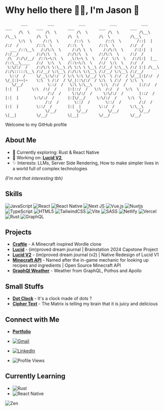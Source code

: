 # Why hello there 👋🏻, I'm Jason 🌿

```
       ___         ___           ___           ___           ___                    ___           ___           ___           ___           ___ 
      /\  \       /\  \         /\  \         /\  \         /\__\                  /\__\         /\  \         /\  \         /\  \         /\__\
      \:\  \     /::\  \       /::\  \       /::\  \       /::|  |                /:/  /        /::\  \       /::\  \       /::\  \       /:/  /
  ___ /::\__\   /:/\:\  \     /:/\ \  \     /:/\:\  \     /:|:|  |               /:/__/        /:/\:\  \     /:/\:\  \     /:/\:\  \     /:/  / 
 /\  /:/\/__/  /::\~\:\  \   _\:\~\ \  \   /:/  \:\  \   /:/|:|  |__            /::\__\____   /:/  \:\  \   /::\~\:\  \   /:/  \:\  \   /:/  /  
 \:\/:/  /    /:/\:\ \:\__\ /\ \:\ \ \__\ /:/__/ \:\__\ /:/ |:| /\__\          /:/\:::::\__\ /:/__/ \:\__\ /:/\:\ \:\__\ /:/__/ \:\__\ /:/__/   
  \::/  /     \/__\:\/:/  / \:\ \:\ \/__/ \:\  \ /:/  / \/__|:|/:/  /          \/_|:|~~|~    \:\  \ /:/  / \/_|::\/:/  / \:\  \ /:/  / \:\  \   
   \/__/           \::/  /   \:\ \:\__\    \:\  /:/  /      |:/:/  /              |:|  |      \:\  /:/  /     |:|::/  /   \:\  /:/  /   \:\  \  
                   /:/  /     \:\/:/  /     \:\/:/  /       |::/  /               |:|  |       \:\/:/  /      |:|\/__/     \:\/:/  /     \:\  \ 
                  /:/  /       \::/  /       \::/  /        /:/  /                |:|  |        \::/  /       |:|  |        \::/  /       \:\__\
                  \/__/         \/__/         \/__/         \/__/                  \|__|         \/__/         \|__|         \/__/         \/__/
```
Welcome to my GitHub profile

## About Me

- 🌱 Currently exploring: Rust & React Native
- 🔭 Working on: [**Lucid V2**](https://github.com/ejkorol/lucid-expo),
- ✨ Interests: LLMs, Server Side Rendering, How to make simpler lives in a world full of complex technologies

_(I'm not that interesting tbh)_

## Skills

![JavaScript](https://img.shields.io/badge/javascript-%23323330.svg?style=for-the-badge&logo=javascript&logoColor=%23F7DF1E)
![React](https://img.shields.io/badge/react-%2320232a.svg?style=for-the-badge&logo=react&logoColor=%2361DAFB)
![React Native](https://img.shields.io/badge/react_native-%2320232a.svg?style=for-the-badge&logo=react&logoColor=%2361DAFB)
![Next JS](https://img.shields.io/badge/Next-black?style=for-the-badge&logo=next.js&logoColor=white)
![Vue.js](https://img.shields.io/badge/vuejs-%2335495e.svg?style=for-the-badge&logo=vuedotjs&logoColor=%234FC08D)
![Nuxtjs](https://img.shields.io/badge/Nuxt-002E3B?style=for-the-badge&logo=nuxtdotjs&logoColor=#00DC82)
![TypeScript](https://img.shields.io/badge/typescript-%23007ACC.svg?style=for-the-badge&logo=typescript&logoColor=white)
![HTML5](https://img.shields.io/badge/html5-%23E34F26.svg?style=for-the-badge&logo=html5&logoColor=white)
![TailwindCSS](https://img.shields.io/badge/tailwindcss-%2338B2AC.svg?style=for-the-badge&logo=tailwind-css&logoColor=white)
![Vite](https://img.shields.io/badge/vite-%23646CFF.svg?style=for-the-badge&logo=vite&logoColor=white)
![SASS](https://img.shields.io/badge/SASS-hotpink.svg?style=for-the-badge&logo=SASS&logoColor=white)
![Netlify](https://img.shields.io/badge/netlify-%23000000.svg?style=for-the-badge&logo=netlify&logoColor=#00C7B7)
![Vercel](https://img.shields.io/badge/vercel-%23000000.svg?style=for-the-badge&logo=vercel&logoColor=white)
![Rust](https://img.shields.io/badge/rust-%23000000.svg?style=for-the-badge&logo=rust&logoColor=white)
![GraphQL](https://img.shields.io/badge/-ApolloGraphQL-311C87?style=for-the-badge&logo=apollo-graphql)

## Projects

- [**Craftle**](https://github.com/ejkorol/craftle) - A Minecraft inspired Wordle clone
- [**Lucid**](https://github.com/ejkorol/jason-korol-capstone) - (im)proved dream journal | Brainstation 2024 Capstone Project
- [**Lucid V2**](https://github.com/ejkorol/lucid-expo) - (im)proved dream journal (v2) | Native Redesign of Lucid V1
- [**Minecraft API**](https://github.com/ejkorol/recipe-book) - Named after the in-game mechanic for looking up recipes and ingredients | Open Source Minecraft API
- [**GraphQl Weather**](https://github.com/ejkorol/graphql-weather-client) - Weather from GraphQL, Pothos and Apollo

## Small Stuffs
- [**Dot Clock**](https://github.com/ejkorol/dock) - It's a clock made of dots ?
- [**Cipher Text**](https://github.com/ejkorol/cipher-text) - The Matrix is telling my brain that it is juicy and delicious

## Connect with Me

- [**Portfolio**](https://jasonkorol.ca)
- [![Gmail](https://img.shields.io/badge/Gmail-D14836?style=for-the-badge&logo=gmail&logoColor=white)](mailto:ejkorol@gmail.com)
- [![LinkedIn](https://img.shields.io/badge/LinkedIn-0077B5?style=flat-square&logo=linkedin&logoColor=white)](https://www.linkedin.com/in/jason-korol/)

- ![Profile Views](https://komarev.com/ghpvc/?username=ejkorol&style=flat-square)

## Currently Learning

- ![Rust](https://img.shields.io/badge/rust-%23000000.svg?style=for-the-badge&logo=rust&logoColor=white)
- ![React Native](https://img.shields.io/badge/react_native-%2320232a.svg?style=for-the-badge&logo=react&logoColor=%2361DAFB)

![Zen](https://i.giphy.com/media/v1.Y2lkPTc5MGI3NjExdXY3cGo5cTJhZm0zcjN5aTdqdDUzM3V2bDNyZm5ienVxeGFvZmVwaCZlcD12MV9pbnRlcm5hbF9naWZfYnlfaWQmY3Q9Zw/8mvV5eUXkM18iCm5Eg/giphy.gif)
